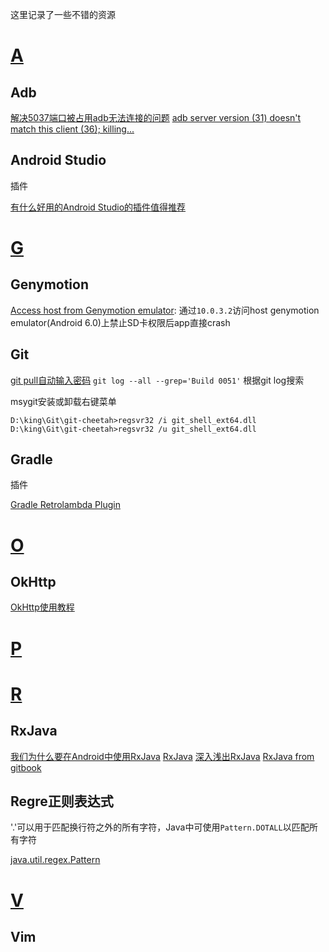这里记录了一些不错的资源
# [A](#)
## Adb
[解决5037端口被占用adb无法连接的问题](http://www.tuicool.com/articles/VJFZn2M) 
[adb server version (31) doesn't match this client (36); killing...](http://blog.csdn.net/rodulf/article/details/51939974)

## Android Studio

插件

[有什么好用的Android Studio的插件值得推荐](http://www.zhihu.com/question/28026027)

# [G](#)

## Genymotion
[Access host from Genymotion emulator](http://stackoverflow.com/questions/18463319/access-host-from-genymotion-emulator): 通过`10.0.3.2`访问host 
genymotion emulator(Android 6.0)上禁止SD卡权限后app直接crash

## Git
[git pull自动输入密码](http://www.cnblogs.com/dudu/archive/2011/07/06/git_save_username_password.html) 
`git log --all --grep='Build 0051'` 根据git log搜索

msygit安装或卸载右键菜单 

```
D:\king\Git\git-cheetah>regsvr32 /i git_shell_ext64.dll
D:\king\Git\git-cheetah>regsvr32 /u git_shell_ext64.dll
```

## Gradle

插件

[Gradle Retrolambda Plugin](https://github.com/evant/gradle-retrolambda)

# [O](#)
## OkHttp
[OkHttp使用教程](http://www.jcodecraeer.com/a/anzhuokaifa/androidkaifa/2015/0106/2275.html)

# [P](#)

# [R](#)
## RxJava
[我们为什么要在Android中使用RxJava](http://www.imooc.com/article/3936) 
[RxJava](https://medium.com/swlh/party-tricks-with-rxjava-rxandroid-retrolambda-1b06ed7cd29c#.tqop78uai) 
[深入浅出RxJava](http://blog.csdn.net/lzyzsd/article/details/41833541) 
[RxJava from gitbook](https://asce1885.gitbooks.io/android-rd-senior-advanced/content/che_di_le_jie_rxjava_ff08_yi_ff09_ji_chu_zhi_shi.html)

## Regre正则表达式
'.'可以用于匹配换行符之外的所有字符，Java中可使用`Pattern.DOTALL`以匹配所有字符

[java.util.regex.Pattern](http://docs.oracle.com/javase/7/docs/api/java/util/regex/Pattern.html)

# [V](#)
## Vim
